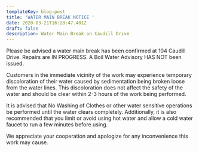 ```yaml
---
templateKey: blog-post
title: 'WATER MAIN BREAK NOTICE '
date: 2020-03-21T16:28:47.401Z
draft: false
description: Water Main Break on Caudill Drive
---
```

Please be advised a water main break has been confirmed at 104 Caudill Drive.  Repairs are IN PROGRESS.  A Boil Water Advisory HAS NOT been issued.   

Customers in the immediate vicinity of the work may experience temporary discoloration of their water caused by sedimentation being broken loose from the water lines.  This discoloration does not affect the safety of the water and should be clear within 2-3 hours of the work being performed.   

It is advised that No Washing of Clothes or other water sensitive operations be performed until the water clears completely.  Additionally, it is also recommended that you limit or avoid using hot water and allow a cold water faucet to run a few minutes before using.   

We appreciate your cooperation and apologize for any inconvenience this work may cause.

